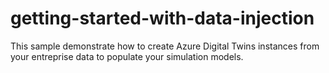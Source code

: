 # getting-started-with-data-injection
This sample demonstrate how to create Azure Digital Twins instances from your entreprise data to populate your simulation models.
